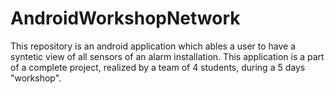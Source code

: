 # AndroidWorkshopNetwork

This repository is an android application which ables a user to have a syntetic view of all sensors of an alarm installation.
This application is a part of a complete project, realized by a team of 4 students, during a 5 days "workshop".
